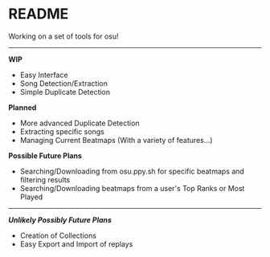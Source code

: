 # README #

Working on a set of tools for osu!  
 
---
   
**WIP**  
- Easy Interface  
- Song Detection/Extraction  
- Simple Duplicate Detection  
  
**Planned**  
- More advanced Duplicate Detection  
- Extracting specific songs  
- Managing Current Beatmaps (With a variety of features...)  
  
**Possible Future Plans**  
- Searching/Downloading from osu.ppy.sh for specific beatmaps and filtering results  
- Searching/Downloading beatmaps from a user's Top Ranks or Most Played  
  
---
  
***Unlikely Possibly Future Plans***  
- Creation of Collections  
- Easy Export and Import of replays  